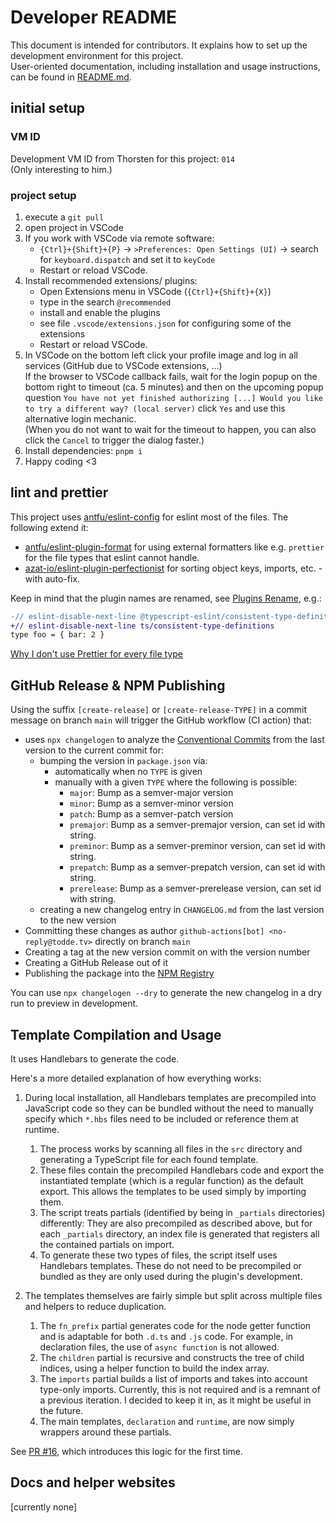 # Developer README

This document is intended for contributors. It explains how to set up the development environment for this project.<br>
User-oriented documentation, including installation and usage instructions, can be found in [README.md](/README.md).

## initial setup

### VM ID

Development VM ID from Thorsten for this project: `014`<br>
(Only interesting to him.)

### project setup

1. execute a `git pull`
2. open project in VSCode
3. If you work with VSCode via remote software:
   - `{Ctrl}+{Shift}+{P}` -> `>Preferences: Open Settings (UI)` -> search for `keyboard.dispatch` and set it to `keyCode`
   - Restart or reload VSCode.
4. Install recommended extensions/ plugins:
   - Open Extensions menu in VSCode (`{Ctrl}+{Shift}+{X}`)
   - type in the search `@recommended`
   - install and enable the plugins
   - see file `.vscode/extensions.json` for configuring some of the extensions
   - Restart or reload VSCode.
5. In VSCode on the bottom left click your profile image and log in all services (GitHub due to VSCode extensions, ...)<br>
   If the browser to VSCode callback fails, wait for the login popup on the bottom right to timeout (ca. 5 minutes) and
   then on the upcoming popup question `You have not yet finished authorizing [...] Would you like to try a different way? (local server)` click `Yes` and use this alternative login mechanic.<br>
   (When you do not want to wait for the timeout to happen, you can also click the `Cancel` to trigger the dialog faster.)
6. Install dependencies: `pnpm i`
7. Happy coding <3

## lint and prettier

This project uses [antfu/eslint-config](https://github.com/antfu/eslint-config) for eslint most of the files.
The following extend it:

- [antfu/eslint-plugin-format](https://github.com/antfu/eslint-plugin-format) for using external formatters like
  e.g. `prettier` for the file types that eslint cannot handle.
- [azat-io/eslint-plugin-perfectionist](https://github.com/azat-io/eslint-plugin-perfectionist) for
  sorting object keys, imports, etc. - with auto-fix.

Keep in mind that the plugin names are renamed, see
[Plugins Rename](https://github.com/antfu/eslint-config?tab=readme-ov-file#plugins-renaming), e.g.:

```diff
-// eslint-disable-next-line @typescript-eslint/consistent-type-definitions
+// eslint-disable-next-line ts/consistent-type-definitions
type foo = { bar: 2 }
```

[Why I don't use Prettier for every file type](https://antfu.me/posts/why-not-prettier)

## GitHub Release & NPM Publishing

Using the suffix `[create-release]` or `[create-release-TYPE]` in a commit message on branch `main` will trigger
the GitHub workflow (CI action) that:

- uses `npx changelogen` to analyze the [Conventional Commits](https://www.conventionalcommits.org/en/v1.0.0/) from
  the last version to the current commit for:
  - bumping the version in `package.json` via:
    - automatically when no `TYPE` is given
    - manually with a given `TYPE` where the following is possible:
      - `major`: Bump as a semver-major version
      - `minor`: Bump as a semver-minor version
      - `patch`: Bump as a semver-patch version
      - `premajor`: Bump as a semver-premajor version, can set id with string.
      - `preminor`: Bump as a semver-preminor version, can set id with string.
      - `prepatch`: Bump as a semver-prepatch version, can set id with string.
      - `prerelease`: Bump as a semver-prerelease version, can set id with string.
  - creating a new changelog entry in `CHANGELOG.md` from the last version to the new version
- Committing these changes as author `github-actions[bot] <no-reply@todde.tv>` directly on branch `main`
- Creating a tag at the new version commit on with the version number
- Creating a GitHub Release out of it
- Publishing the package into the [NPM Registry](https://registry.npmjs.org/)

You can use `npx changelogen --dry` to generate the new changelog in a dry run to preview in development.

## Template Compilation and Usage

It uses Handlebars to generate the code.

Here's a more detailed explanation of how everything works:

1. During local installation, all Handlebars templates are precompiled into JavaScript code so they can be bundled
   without the need to manually specify which `*.hbs` files need to be included or reference them at runtime.

   1. The process works by scanning all files in the `src` directory and generating a TypeScript file for each
      found template.
   2. These files contain the precompiled Handlebars code and export the instantiated template (which is a regular
      function) as the default export. This allows the templates to be used simply by importing them.
   3. The script treats partials (identified by being in `_partials` directories) differently: They are also
      precompiled as described above, but for each `_partials` directory, an index file is generated that registers
      all the contained partials on import.
   4. To generate these two types of files, the script itself uses Handlebars templates. These do not need to be
      precompiled or bundled as they are only used during the plugin's development.

2. The templates themselves are fairly simple but split across multiple files and helpers to reduce duplication.

   1. The `fn_prefix` partial generates code for the node getter function and is adaptable for both `.d.ts`
      and `.js` code. For example, in declaration files, the use of `async function` is not allowed.
   2. The `children` partial is recursive and constructs the tree of child indices, using a helper function to
      build the index array.
   3. The `imports` partial builds a list of imports and takes into account type-only imports. Currently, this is not
      required and is a remnant of a previous iteration. I decided to keep it in, as it might be useful in the future.
   4. The main templates, `declaration` and `runtime`, are now simply wrappers around these partials.

See [PR #16](https://github.com/toddeTV/gltf-type-toolkit/pull/16), which introduces this logic for the first time.

## Docs and helper websites

\[currently none\]
